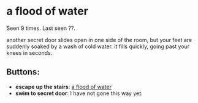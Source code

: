 # a flood of water

Seen 9 times. Last seen ??.

another secret door slides open in one side of the room, but your feet are suddenly soaked by a wash of cold water. it fills quickly, going past your knees in seconds.

## Buttons:

- **escape up the stairs**: [a flood of water](a-flood-of-water-tj7qze.md)
- **swim to secret door**: I have not gone this way yet.
